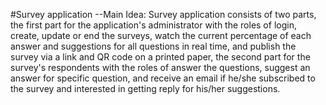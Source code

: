 #Survey application
--Main Idea: 
Survey application consists of two parts, the first part for the application's administrator with the roles of login, create, update or end the surveys, watch the current percentage of each answer and suggestions for all questions in real time, and publish the survey via a link and QR code on a printed paper, the second part for the survey's respondents with the roles of answer the questions, suggest an answer for specific question, and receive an email if he/she subscribed to the survey and interested in getting reply for his/her suggestions.

